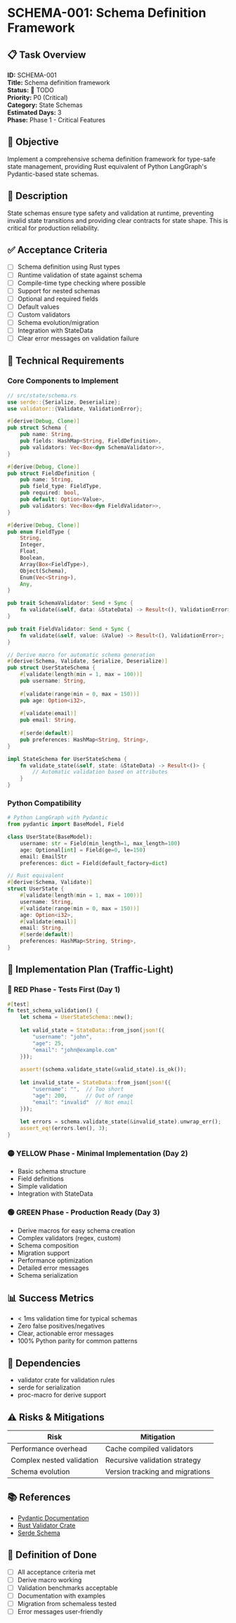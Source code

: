 # SCHEMA-001: Schema Definition Framework

## 📋 Task Overview
**ID:** SCHEMA-001  
**Title:** Schema definition framework  
**Status:** 🔴 TODO  
**Priority:** P0 (Critical)  
**Category:** State Schemas  
**Estimated Days:** 3  
**Phase:** Phase 1 - Critical Features  

## 🎯 Objective
Implement a comprehensive schema definition framework for type-safe state management, providing Rust equivalent of Python LangGraph's Pydantic-based state schemas.

## 📝 Description
State schemas ensure type safety and validation at runtime, preventing invalid state transitions and providing clear contracts for state shape. This is critical for production reliability.

## ✅ Acceptance Criteria
- [ ] Schema definition using Rust types
- [ ] Runtime validation of state against schema
- [ ] Compile-time type checking where possible
- [ ] Support for nested schemas
- [ ] Optional and required fields
- [ ] Default values
- [ ] Custom validators
- [ ] Schema evolution/migration
- [ ] Integration with StateData
- [ ] Clear error messages on validation failure

## 🔧 Technical Requirements

### Core Components to Implement
```rust
// src/state/schema.rs
use serde::{Serialize, Deserialize};
use validator::{Validate, ValidationError};

#[derive(Debug, Clone)]
pub struct Schema {
    pub name: String,
    pub fields: HashMap<String, FieldDefinition>,
    pub validators: Vec<Box<dyn SchemaValidator>>,
}

#[derive(Debug, Clone)]
pub struct FieldDefinition {
    pub name: String,
    pub field_type: FieldType,
    pub required: bool,
    pub default: Option<Value>,
    pub validators: Vec<Box<dyn FieldValidator>>,
}

#[derive(Debug, Clone)]
pub enum FieldType {
    String,
    Integer,
    Float,
    Boolean,
    Array(Box<FieldType>),
    Object(Schema),
    Enum(Vec<String>),
    Any,
}

pub trait SchemaValidator: Send + Sync {
    fn validate(&self, data: &StateData) -> Result<(), ValidationError>;
}

pub trait FieldValidator: Send + Sync {
    fn validate(&self, value: &Value) -> Result<(), ValidationError>;
}

// Derive macro for automatic schema generation
#[derive(Schema, Validate, Serialize, Deserialize)]
pub struct UserStateSchema {
    #[validate(length(min = 1, max = 100))]
    pub username: String,
    
    #[validate(range(min = 0, max = 150))]
    pub age: Option<i32>,
    
    #[validate(email)]
    pub email: String,
    
    #[serde(default)]
    pub preferences: HashMap<String, String>,
}

impl StateSchema for UserStateSchema {
    fn validate_state(&self, state: &StateData) -> Result<()> {
        // Automatic validation based on attributes
    }
}
```

### Python Compatibility
```python
# Python LangGraph with Pydantic
from pydantic import BaseModel, Field

class UserState(BaseModel):
    username: str = Field(min_length=1, max_length=100)
    age: Optional[int] = Field(ge=0, le=150)
    email: EmailStr
    preferences: dict = Field(default_factory=dict)
```

```rust
// Rust equivalent
#[derive(Schema, Validate)]
struct UserState {
    #[validate(length(min = 1, max = 100))]
    username: String,
    #[validate(range(min = 0, max = 150))]
    age: Option<i32>,
    #[validate(email)]
    email: String,
    #[serde(default)]
    preferences: HashMap<String, String>,
}
```

## 🚦 Implementation Plan (Traffic-Light)

### 🔴 RED Phase - Tests First (Day 1)
```rust
#[test]
fn test_schema_validation() {
    let schema = UserStateSchema::new();
    
    let valid_state = StateData::from_json(json!({
        "username": "john",
        "age": 25,
        "email": "john@example.com"
    }));
    
    assert!(schema.validate_state(&valid_state).is_ok());
    
    let invalid_state = StateData::from_json(json!({
        "username": "",  // Too short
        "age": 200,      // Out of range
        "email": "invalid"  // Not email
    }));
    
    let errors = schema.validate_state(&invalid_state).unwrap_err();
    assert_eq!(errors.len(), 3);
}
```

### 🟡 YELLOW Phase - Minimal Implementation (Day 2)
- Basic schema structure
- Field definitions
- Simple validation
- Integration with StateData

### 🟢 GREEN Phase - Production Ready (Day 3)
- Derive macros for easy schema creation
- Complex validators (regex, custom)
- Schema composition
- Migration support
- Performance optimization
- Detailed error messages
- Schema serialization

## 📊 Success Metrics
- < 1ms validation time for typical schemas
- Zero false positives/negatives
- Clear, actionable error messages
- 100% Python parity for common patterns

## 🔗 Dependencies
- validator crate for validation rules
- serde for serialization
- proc-macro for derive support

## ⚠️ Risks & Mitigations
| Risk | Mitigation |
|------|------------|
| Performance overhead | Cache compiled validators |
| Complex nested validation | Recursive validation strategy |
| Schema evolution | Version tracking and migrations |

## 📚 References
- [Pydantic Documentation](https://pydantic-docs.helpmanual.io/)
- [Rust Validator Crate](https://github.com/Keats/validator)
- [Serde Schema](https://github.com/GREsau/schemars)

## 🎯 Definition of Done
- [ ] All acceptance criteria met
- [ ] Derive macro working
- [ ] Validation benchmarks acceptable
- [ ] Documentation with examples
- [ ] Migration from schemaless tested
- [ ] Error messages user-friendly